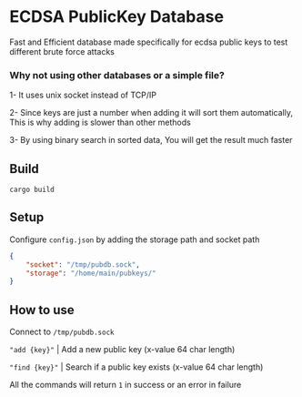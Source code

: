 # ECDSA PublicKey Database

Fast and Efficient database made specifically for ecdsa public keys to test different brute force attacks


### Why not using other databases or a simple file?

1- It uses unix socket instead of TCP/IP

2- Since keys are just a number when adding it will sort them automatically, This is why adding is slower than other methods

3- By using binary search in sorted data, You will get the result much faster

## Build

```
cargo build
```

## Setup

Configure `config.json` by adding the storage path and socket path

```json
{
    "socket": "/tmp/pubdb.sock",
    "storage": "/home/main/pubkeys/"
}
```

## How to use

Connect to `/tmp/pubdb.sock`

`"add {key}"` | Add a new public key (x-value 64 char length)

`"find {key}"` | Search if a public key exists (x-value 64 char length)

All the commands will return `1` in success or an error in failure

